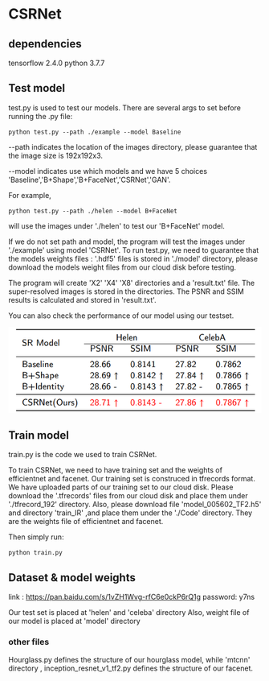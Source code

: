 # CSRNet

## dependencies

tensorflow 2.4.0
python 3.7.7

## Test model

test.py is used to test our models.
There are several args to set before running the .py file:

	python test.py --path ./example --model Baseline 

--path indicates the location of the images directory, please guarantee that the image size is 192x192x3. 

--model indicates use which models and we have 5 choices 'Baseline','B+Shape','B+FaceNet','CSRNet','GAN'.

For example,

	python test.py --path ./helen --model B+FaceNet
will use the images under './helen' to test our 'B+FaceNet' model.

If we do not set path and model, the program will test the images under './example' using model 'CSRNet'.
To run test.py, we need to guarantee that the models weights files : '.hdf5' files is stored in './model' directory, please download the models weight files from our cloud disk before testing.

The program will create 'X2' 'X4' 'X8' directories and a 'result.txt' file. The super-resolved images is stored in the directories. 
The PSNR and SSIM results is calculated and stored in 'result.txt'.

You can also check the performance of our model using our testset.


![](../resource/table.png)

## Train model

train.py is the code we used to train CSRNet. 

To train CSRNet, we need to have training set and the weights of efficientnet and facenet. Our training set is construced in tfrecords format. 
We have uploaded parts of our training set to our cloud disk. Please download the '.tfrecords' files from our cloud disk and place them under './tfrecord_192' directory.
Also, please download file 'model_005602_TF2.h5' and directory 'train_IR' ,and place them under the './Code' directory. They are the weights file of efficientnet and facenet.

Then simply run: 

	python train.py 



## Dataset & model weights

link : https://pan.baidu.com/s/1vZH1Wvg-rfC6e0ckP6rQ1g 
password: y7ns 

Our test set is placed at  'helen' and 'celeba' directory
Also, weight file of our model is placed at 'model' directory 
### other files

Hourglass.py defines the structure of our hourglass model, while 'mtcnn' directory , inception_resnet_v1_tf2.py defines the structure of our facenet.


